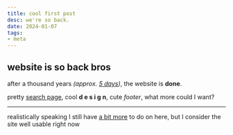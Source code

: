 ```yaml
---
title: cool first post
desc: we're so back.
date: 2024-01-07
tags:
- meta
---
```

## website is so back bros

after a thousand years *(approx. [5 days](https://github.com/xtrm-en/xtrm.me/commit/3c3584c2c46776e733f88230ab38fb009bbe8899))*, the website is **done**.

pretty [search page](/pages/posts.vto), cool **d e s i g n**, cute *footer*, what more could I want?

---

realistically speaking I still have [a bit more](/pages/TODO.md) to do on here, but I consider the site well usable right now

### 
